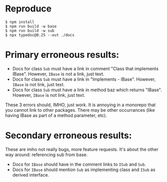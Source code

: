 # Reproduce

```
$ npm install
$ npm run build -w base
$ npm run build -w sub
$ npx typedoc@0.25 --out ./docs
```

# Primary erroneous results:
* Docs for class `Sub` must have a link in comment "Class that implements IBase". However, `IBase` is not a link, just text.
* Docs for class `Sub` must have a link in "Implements - IBase". However, `IBase` is not  link, just text.
* Docs for class `Sub` must have a link in method baz which returns "IBase". However, `IBase` is not  link, just text.

These 3 errors should, IMHO, just work. It is annoying in a monorepo that you cannot link to other packages. There may be other occurrances (like having IBase as part of a method parameter, etc).

# Secondary erroneous results:
These are imho not really bugs, more feature requests. It's about the other way around: referencing sub from base.

* Docs for `IBase` should have in the comment links to `ISub` and `Sub`.
* Docs for `IBase` should mention `Sub` as implementing class and `ISub` as derived interface.
